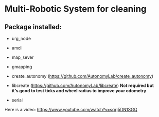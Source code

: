 # Multi-Robotic System for cleaning

## Package installed:
- urg_node

- amcl

- map_sever

- gmapping

- create_autonomy (https://github.com/AutonomyLab/create_autonomy)

- libcreate (https://github.com/AutonomyLab/libcreate) **Not required but it's good to test ticks and wheel radius to improve your odometry**

- serial




Here is a video:
https://www.youtube.com/watch?v=sqrj5DN1SGQ

